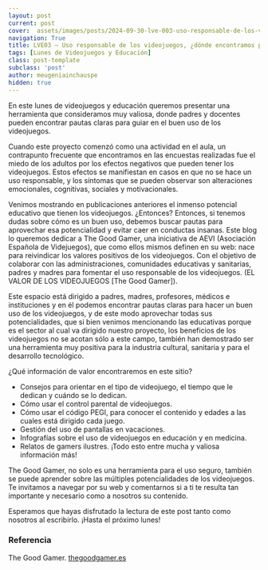 ```yaml
---
layout: post
current: post
cover:  assets/images/posts/2024-09-30-lve-003-uso-responsable-de-los-videojuegos.jpg
navigation: True
title: LVE03 – Uso responsable de los videojuegos, ¿dónde encontramos pautas?
tags: [Lunes de Videojuegos y Educación]
class: post-template
subclass: 'post'
author: meugeniainchauspe
hidden: true
---
```

En este lunes de videojuegos y educación queremos presentar una herramienta que consideramos muy valiosa, donde padres y docentes pueden encontrar pautas claras para guiar en el buen uso de los videojuegos.

Cuando este proyecto comenzó como una actividad en el aula, un contrapunto frecuente que encontramos en las encuestas realizadas fue el miedo de los adultos por los efectos negativos que pueden tener los videojuegos. Estos efectos se manifiestan en casos en que no se hace un uso responsable, y los síntomas que se pueden observar son alteraciones emocionales, cognitivas, sociales y motivacionales.

Venimos mostrando en publicaciones anteriores el inmenso potencial educativo que tienen los videojuegos. ¿Entonces? Entonces, si tenemos dudas sobre cómo es un buen uso, debemos buscar pautas para aprovechar esa potencialidad y evitar caer en conductas insanas. Este blog lo queremos dedicar a The Good Gamer, una iniciativa de AEVI (Asociación Española de Videjuegos), que como ellos mismos definen en su web: nace para reivindicar los valores positivos de los videojuegos. Con el objetivo de colaborar con las administraciones, comunidades educativas y sanitarias, padres y madres para fomentar el uso responsable de los videojuegos. (EL VALOR DE LOS VIDEOJUEGOS [The Good Gamer]).

Este espacio está dirigido a padres, madres, profesores, médicos e instituciones y en él podemos encontrar pautas claras para hacer un buen uso de los videojuegos, y de este modo aprovechar todas sus potencialidades, que si bien venimos mencionando las educativas porque es el sector al cual va dirigido nuestro proyecto, los beneficios de los videojuegos no se acotan sólo a este campo, también han demostrado ser una herramienta muy positiva para la industria cultural, sanitaria y para el desarrollo tecnológico.

¿Qué información de valor encontraremos en este sitio? 
- Consejos para orientar en el tipo de videojuego, el tiempo que le dedican y cuándo se lo dedican. 
- Cómo usar el control parental de videojuegos.
- Cómo usar el código PEGI, para conocer el contenido y edades a las cuales está dirigido cada juego.
- Gestión del uso de pantallas en vacaciones.
- Infografías sobre el uso de videojuegos en educación y en medicina.
- Relatos de gamers ilustres.
    ¡Todo esto entre mucha y valiosa información más! 

The Good Gamer, no solo es una herramienta para el uso seguro, también se puede aprender sobre las múltiples potencialidades de los videojuegos. Te invitamos a navegar por su web y comentarnos si a ti te resulta tan importante y necesario como a nosotros su contenido.

Esperamos que hayas disfrutado la lectura de este post tanto como nosotros al escribirlo. ¡Hasta el próximo lunes!

### Referencia
The Good Gamer. [thegoodgamer.es](https://thegoodgamer.es/)